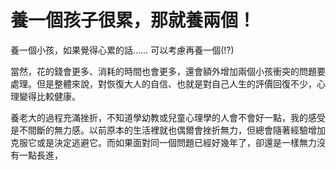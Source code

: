 # 養一個孩子很累，那就養兩個！

養一個小孩，如果覺得心累的話…… 可以考慮再養一個(!?)

當然，花的錢會更多、消耗的時間也會更多，還會額外增加兩個小孩衝突的問題要處理。但是整體來說，對恢復大人的自信、也就是對自己人生的評價回復不少，心理變得比較健康。

養老大的過程充滿挫折，不知道學幼教或兒童心理學的人會不會好一點，我的感受是不間斷的無力感。以前原本的生活裡就也偶爾會挫折無力，但總會隨著經驗增加克服它或是決定逃避它。而如果面對同一個問題已經好幾年了，卻還是一樣無力沒有一點長進，